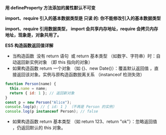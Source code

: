 **用 defineProperty 方法添加的属性默认不可变**

**import、require 引入的基本数据类型是 只读 的: 你不能修改引入的基本数据类型**

**import、require 引用数据类型， import 会共享内存地址，require 会拷贝内存地址，现象是，对象共用了。**

**ES5 构造函数返回值详解**

- 当构造函数 ‌ 没有 return 语句 ‌ 或 ‌return 基本类型 ‌（如数字、字符串）时：自动返回新实例对象 ‌（即 this 指向的对象）
- 如果构造函数 ‌return 一个对象 ‌（如 {}、new Date()）：覆盖默认返回值 ‌，直接返回该对象。实例与原构造函数脱离关系 ‌（instanceof 检测失效）

```js
function Person(name) {
  this.name = name;
  return { id: 1 }; // 返回新对象
}
const p = new Person("Alice");
console.log(p); // { id: 1 } （不再是 Person 的实例）
console.log(p instanceof Person); // false
```

- 如果构造函数 ‌return 基本类型 ‌（如 return 123、return "ok"）：忽略返回值 ‌，仍返回默认的 this 对象。
